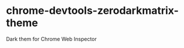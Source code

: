 chrome-devtools-zerodarkmatrix-theme
====================================

Dark them for Chrome Web Inspector